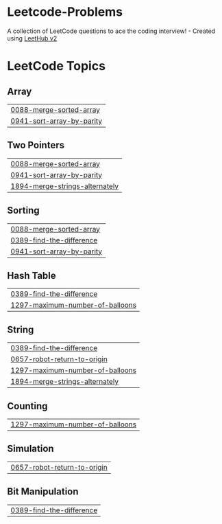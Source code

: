 # Leetcode-Problems
A collection of LeetCode questions to ace the coding interview! - Created using [LeetHub v2](https://github.com/arunbhardwaj/LeetHub-2.0)

<!---LeetCode Topics Start-->
# LeetCode Topics
## Array
|  |
| ------- |
| [0088-merge-sorted-array](https://github.com/SrijanPoudel/Leetcode-Problems/tree/master/0088-merge-sorted-array) |
| [0941-sort-array-by-parity](https://github.com/SrijanPoudel/Leetcode-Problems/tree/master/0941-sort-array-by-parity) |
## Two Pointers
|  |
| ------- |
| [0088-merge-sorted-array](https://github.com/SrijanPoudel/Leetcode-Problems/tree/master/0088-merge-sorted-array) |
| [0941-sort-array-by-parity](https://github.com/SrijanPoudel/Leetcode-Problems/tree/master/0941-sort-array-by-parity) |
| [1894-merge-strings-alternately](https://github.com/SrijanPoudel/Leetcode-Problems/tree/master/1894-merge-strings-alternately) |
## Sorting
|  |
| ------- |
| [0088-merge-sorted-array](https://github.com/SrijanPoudel/Leetcode-Problems/tree/master/0088-merge-sorted-array) |
| [0389-find-the-difference](https://github.com/SrijanPoudel/Leetcode-Problems/tree/master/0389-find-the-difference) |
| [0941-sort-array-by-parity](https://github.com/SrijanPoudel/Leetcode-Problems/tree/master/0941-sort-array-by-parity) |
## Hash Table
|  |
| ------- |
| [0389-find-the-difference](https://github.com/SrijanPoudel/Leetcode-Problems/tree/master/0389-find-the-difference) |
| [1297-maximum-number-of-balloons](https://github.com/SrijanPoudel/Leetcode-Problems/tree/master/1297-maximum-number-of-balloons) |
## String
|  |
| ------- |
| [0389-find-the-difference](https://github.com/SrijanPoudel/Leetcode-Problems/tree/master/0389-find-the-difference) |
| [0657-robot-return-to-origin](https://github.com/SrijanPoudel/Leetcode-Problems/tree/master/0657-robot-return-to-origin) |
| [1297-maximum-number-of-balloons](https://github.com/SrijanPoudel/Leetcode-Problems/tree/master/1297-maximum-number-of-balloons) |
| [1894-merge-strings-alternately](https://github.com/SrijanPoudel/Leetcode-Problems/tree/master/1894-merge-strings-alternately) |
## Counting
|  |
| ------- |
| [1297-maximum-number-of-balloons](https://github.com/SrijanPoudel/Leetcode-Problems/tree/master/1297-maximum-number-of-balloons) |
## Simulation
|  |
| ------- |
| [0657-robot-return-to-origin](https://github.com/SrijanPoudel/Leetcode-Problems/tree/master/0657-robot-return-to-origin) |
## Bit Manipulation
|  |
| ------- |
| [0389-find-the-difference](https://github.com/SrijanPoudel/Leetcode-Problems/tree/master/0389-find-the-difference) |
<!---LeetCode Topics End-->